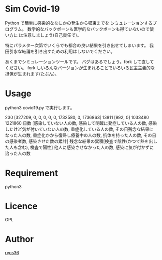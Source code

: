 Sim Covid-19
====

Python で簡単に感染的ななにかの発生から収束までを
シミュレーションするプログラム。
数学的なバックボーンも医学的なバックボーンも得ていないので使い方に
は注意しましょう(自己責任で)。

特にパラメター次第でいくらでも都合の良い結果を引き出せてしまいます。
我田引水な結論を引き出すための利用はしないでください。

あくまでシミュレーションツールです。
バグはあるでしょう。fork して直してください。
fork しいろんなバージョンが生まれることでいろいろ民主主義的な担保が生まれます(たぶん)。

# Usage
python3 covid19.py
で実行します。

230 [327209, 0, 0, 0, 0, 0, 1732580, 0, 1736863] 13811 [992, 0]
1033480 1221860
日数 [感染していない人の数, 感染して明確に発症している人の数, 感染したけど気が付いていない人の数, 重症化している人の数, その日残念な結果になった人の数, 重症化かから復帰し療養中の人の数, 抗体を持った人の数, その日の感染者数, 感染させた数の累計] 残念な結果の累積[検査で陰性(かつて熱を出した人も含む), 検査で陽性]
他人に感染させなかった人の数, 感染に気が付かずに治った人の数

# Requirement
python3

# Licence

GPL

# Author

[ryos36](https://github.com/ryos36)

